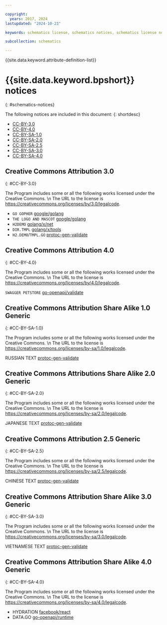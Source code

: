 ```yaml
---

copyright:
  years: 2017, 2024
lastupdated: "2024-10-23"

keywords: schematics license, schematics notices, schematics license notices

subcollection: schematics

---
```


{{site.data.keyword.attribute-definition-list}}

# {{site.data.keyword.bpshort}} notices
{: #schematics-notices}

The following notices are included in this document:
{: shortdesc}

- [CC-BY-3.0](#CC-BY-3.0)
- [CC-BY-4.0](#CC-BY-4.0)
- [CC-BY-SA-1.0](#CC-BY-SA-1.0)
- [CC-BY-SA-2.0](#CC-BY-SA-2.0)
- [CC-BY-SA-2.5](#CC-BY-SA-2.5)
- [CC-BY-SA-3.0](#CC-BY-SA-3.0)
- [CC-BY-SA-4.0](#CC-BY-SA-4.0)

## Creative Commons Attribution 3.0
{: #CC-BY-3.0}

The Program includes some or all the following works licensed under the Creative Commons. \n
The URL to the license is https://creativecommons.org/licenses/by/3.0/legalcode. 

- `GO GOPHER` [google/golang](https://storage.googleapis.com/golang/go1.14.2.linux-amd64.tar.gz)
- `THE LOGO AND MASCOT` [google/golang](https://storage.googleapis.com/golang/go1.14.2.linux-amd64.tar.gz)
- `H2DEMO` [golang/x/net](https://github.com/golang/net/commit/d3edc9973b7eb1fb302b0ff2c62357091cea9a30)
- `DIR.TMPL` [golang/x/tools](https://github.com/golang/tools/commit/de023d59a5d12fe28f29c985eb1f744aae7e7d73)
- `H2.DEMO`/`TMPL.GO` [protoc-gen-validate](https://github.com/bufbuild/protoc-gen-validate/releases/tag/v0.1.0)

## Creative Commons Attribution 4.0
{: #CC-BY-4.0}

The Program includes some or all the following works licensed under the Creative Commons. \n
The URL to the license is https://creativecommons.org/licenses/by/4.0/legalcode. 

`SWAGGER PETSTORE` [go-openapi/validate](https://github.com/go-openapi/validate/releases/tag/v0.19.8)

## Creative Commons Attribution Share Alike 1.0 Generic
{: #CC-BY-SA-1.0}

The Program includes some or all the following works licensed under the Creative Commons. \n
The URL to the license is https://creativecommons.org/licenses/by-sa/1.0/legalcode. 

RUSSIAN TEXT [protoc-gen-validate](https://github.com/bufbuild/protoc-gen-validate/releases/tag/v0.1.0)

## Creative Commons Attributions Share Alike 2.0 Generic
{: #CC-BY-SA-2.0}

The Program includes some or all the following works licensed under the Creative Commons. \n
The URL to the license is https://creativecommons.org/licenses/by-sa/2.0/legalcode. 

JAPANESE TEXT [protoc-gen-validate](https://github.com/bufbuild/protoc-gen-validate/releases/tag/v0.1.0)

## Creative Commons Attribution 2.5 Generic
{: #CC-BY-SA-2.5}

The Program includes some or all the following works licensed under the Creative Commons. \n
The URL to the license is https://creativecommons.org/licenses/by-sa/2.5/legalcode. 

CHINESE TEXT [protoc-gen-validate](https://github.com/bufbuild/protoc-gen-validate/releases/tag/v0.1.0)

## Creative Commons Attribution Share Alike 3.0 Generic
{: #CC-BY-SA-3.0}

The Program includes some or all the following works licensed under the Creative Commons. \n
The URL to the license is https://creativecommons.org/licenses/by-sa/3.0/legalcode. 

VIETNAMESE TEXT [protoc-gen-validate](https://github.com/bufbuild/protoc-gen-validate/releases/tag/v0.1.0)

## Creative Commons Attribution Share Alike 4.0 Generic
{: #CC-BY-SA-4.0}

The Program includes some or all the following works licensed under the Creative Commons. \n
The URL to the license is https://creativecommons.org/licenses/by-sa/4.0/legalcode. 

- HYDRATION [facebook/react](https://github.com/facebook/react/releases)
- DATA.GO [go-openapi/runtime](https://github.com/go-openapi/runtime/releases/tag/v0.19.15)

